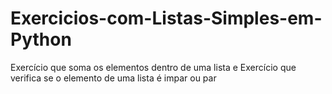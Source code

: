 # Exercicios-com-Listas-Simples-em-Python
Exercício que soma os elementos dentro de uma lista e Exercício que verifica se o elemento de uma lista é impar ou par
